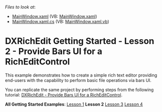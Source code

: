 <!-- default file list -->
*Files to look at*:

* [MainWindow.xaml](./CS/SimpleRichTextEditorWithBarUI/MainWindow.xaml) (VB: [MainWindow.xaml](./VB/SimpleRichTextEditorWithBarUI/MainWindow.xaml))
* [MainWindow.xaml.cs](./CS/SimpleRichTextEditorWithBarUI/MainWindow.xaml.cs) (VB: [MainWindow.xaml.vb](./VB/SimpleRichTextEditorWithBarUI/MainWindow.xaml.vb))
<!-- default file list end -->
# DXRichEdit Getting Started - Lesson 2 - Provide Bars UI for a RichEditControl


<p>This example demonstrates how to create a simple rich text editor providing end-users with the capability to perform basic file operations via bars UI.</p>
<p>You can replicate the same project by performing steps from the following tutorial: <a href="http://help.devexpress.com/#WPF/CustomDocument8847">DXRichEdit - Provide Bars UI for a RichEditControl</a>.</p>
<p><strong>All Getting Started Examples</strong>: <a href="https://www.devexpress.com/Support/Center/p/E2586">Lesson 1</a> <strong>Lesson 2</strong> <a href="https://www.devexpress.com/Support/Center/p/E2588">Lesson 3</a> <a href="https://www.devexpress.com/Support/Center/p/E2593">Lesson 4</a></p>

<br/>


